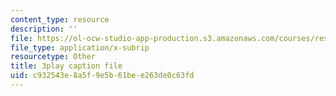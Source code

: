 ```yaml
---
content_type: resource
description: ''
file: https://ol-ocw-studio-app-production.s3.amazonaws.com/courses/res-10-s95-physics-of-covid-19-transmission-fall-2020/c932543e8a5f9e5b61bee263de0c63fd_QbueCxKUUTo.srt
file_type: application/x-subrip
resourcetype: Other
title: 3play caption file
uid: c932543e-8a5f-9e5b-61be-e263de0c63fd
---
```

